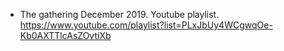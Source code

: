- The gathering December 2019. Youtube playlist.
https://www.youtube.com/playlist?list=PLxJbUy4WCgwqOe-Kb0AXTTlcAsZOvtiXb
